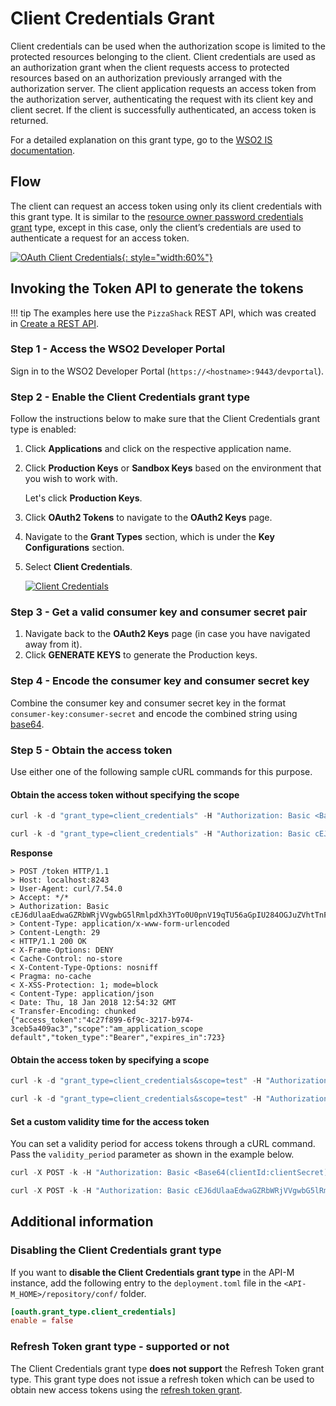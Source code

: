 # Client Credentials Grant

Client credentials can be used when the authorization scope is limited to the protected resources belonging to the client. Client credentials are used as an authorization grant when the client requests access to protected resources based on an authorization previously arranged with the authorization server. The client application requests an access token from the authorization server, authenticating the request with its client key and client secret. If the client is successfully authenticated, an access token is returned.

For a detailed explanation on this grant type, go to the [WSO2 IS documentation](https://is.docs.wso2.com/en/5.10.0/learn/client-credentials-grant/).

## Flow

The client can request an access token using only its client credentials with this grant type. It is similar to the [resource owner password credentials grant]({{base_path}}/design/api-security/oauth2/grant-types/password-grant) type, except in this case, only the client’s credentials are used to authenticate a request for an access token.

[![OAuth Client Credentials]({{base_path}}/assets/img/learn/oauth-client-credentials-diagram.png){: style="width:60%"}]({{base_path}}/assets/img/learn/oauth-client-credentials-diagram.png)


## Invoking the Token API to generate the tokens

!!! tip
    The examples here use the `PizzaShack` REST API, which was created in [Create a REST API]({{base_path}}/design/create-api/create-rest-api/create-a-rest-api/).

### Step 1 - Access the WSO2 Developer Portal

Sign in to the WSO2 Developer Portal (`https://<hostname>:9443/devportal`).

### Step 2 - Enable the Client Credentials grant type

Follow the instructions below to make sure that the Client Credentials grant type is enabled:
   
1. Click **Applications** and click on the respective application name.
2. Click **Production Keys** or **Sandbox Keys** based on the environment that you wish to work with.

     Let's click **Production Keys**.

3. Click **OAuth2 Tokens** to navigate to the **OAuth2 Keys** page.
4. Navigate to the **Grant Types** section, which is under the **Key Configurations** section.
5. Select **Client Credentials**.

     [![Client Credentials]({{base_path}}/assets/img/learn/client-credentials.png)]({{base_path}}/assets/img/learn/client-credentials.png)

### Step 3 - Get a valid consumer key and consumer secret pair
   
1. Navigate back to the **OAuth2 Keys** page (in case you have navigated away from it).
2. Click **GENERATE KEYS** to generate the Production keys.

### Step 4 - Encode the consumer key and consumer secret key

Combine the consumer key and consumer secret key in the format `consumer-key:consumer-secret` and encode the combined string using [base64](http://base64encode.org/).
   
### Step 5 - Obtain the access token

Use either one of the following sample cURL commands for this purpose.

#### Obtain the access token without specifying the scope

``` java tab="Format"
curl -k -d "grant_type=client_credentials" -H "Authorization: Basic <Base64-encoded-client_key:client_secret>" -H "Content-Type: application/x-www-form-urlencoded" https://localhost:<https-port>/token -v
```

``` java tab="Example"
curl -k -d "grant_type=client_credentials" -H "Authorization: Basic cEJ6dUlaaEdwaGZRbWRjVVgwbG5lRmlpdXh3YTo0U0pnV19qTU56aGpIU284OGJuZVhtTnFNMjRh" -H "Content-Type: application/x-www-form-urlencoded" https://localhost:9443/oauth2/token -v
```

**Response**
```
> POST /token HTTP/1.1
> Host: localhost:8243
> User-Agent: curl/7.54.0
> Accept: */*
> Authorization: Basic cEJ6dUlaaEdwaGZRbWRjVVgwbG5lRmlpdXh3YTo0U0pnV19qTU56aGpIU284OGJuZVhtTnFNMjRh
> Content-Type: application/x-www-form-urlencoded
> Content-Length: 29
< HTTP/1.1 200 OK
< X-Frame-Options: DENY
< Cache-Control: no-store
< X-Content-Type-Options: nosniff
< Pragma: no-cache
< X-XSS-Protection: 1; mode=block
< Content-Type: application/json
< Date: Thu, 18 Jan 2018 12:54:32 GMT
< Transfer-Encoding: chunked
{"access_token":"4c27f899-6f9c-3217-b974-3ceb5a409ac3","scope":"am_application_scope default","token_type":"Bearer","expires_in":723}
```

#### Obtain the access token by specifying a scope

``` java tab="Format"
curl -k -d "grant_type=client_credentials&scope=test" -H "Authorization: Basic <ConsumerKey:ConsumerSecret>" -H "Content-Type: application/x-www-form-urlencoded" https://localhost:9443/oauth2/token
```

``` java tab="Example"
curl -k -d "grant_type=client_credentials&scope=test" -H "Authorization: Basic cEJ6dUlaaEdwaGZRbWRjVVgwbG5lRmlpdXh3YTo0U0pnV19qTU56aGpIU284OGJuZVhtTnFNMjRh" -H "Content-Type: application/x-www-form-urlencoded" https://localhost:9443/oauth2/token
```

#### Set a custom validity time for the access token

You can set a validity period for access tokens through a cURL command. Pass the <code>validity_period</code> parameter as shown in the example below.

``` java tab="Format"
curl -X POST -k -H "Authorization: Basic <Base64(clientId:clientSecret)>" -d "grant_type=client_credentials&validity_period=<custom_validity_time_in_seconds>" -H "Content-Type: application/x-www-form-urlencoded" https://localhost:9443/oauth2/token -v
```

``` java tab="Example"
curl -X POST -k -H "Authorization: Basic cEJ6dUlaaEdwaGZRbWRjVVgwbG5lRmlpdXh3YTo0U0pnV19qTU56aGpIU284OGJuZVhtTnFNMjRh" -d "grant_type=client_credentials&validity_period=3200" -H "Content-Type: application/x-www-form-urlencoded" https://localhost:9443/oauth2/token -v
```

## Additional information

### Disabling the Client Credentials grant type

If you want to **disable the Client Credentials grant type** in the API-M instance, add the following entry to the `deployment.toml` file in the `<API-M_HOME>/repository/conf/` folder.

 ``` toml
 [oauth.grant_type.client_credentials]
 enable = false
 ```

### Refresh Token grant type - supported or not

The Client Credentials grant type **does not support** the Refresh Token grant type. This grant type does not issue a refresh token which can be used to obtain new access tokens using the [refresh token grant]({{base_path}}/learn/api-security/oauth2/grant-types/refresh-token-grant/).
